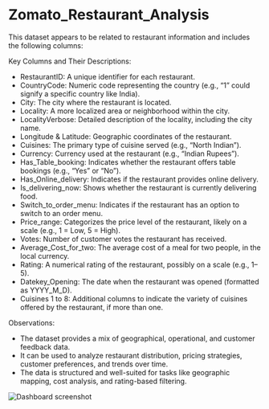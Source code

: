 # Zomato_Restaurant_Analysis

This dataset appears to be related to restaurant information and includes the following columns:

Key Columns and Their Descriptions:
- RestaurantID: A unique identifier for each restaurant.
- CountryCode: Numeric code representing the country (e.g., “1” could signify a specific country like India).
- City: The city where the restaurant is located.
- Locality: A more localized area or neighborhood within the city.
- LocalityVerbose: Detailed description of the locality, including the city name.
- Longitude & Latitude: Geographic coordinates of the restaurant.
- Cuisines: The primary type of cuisine served (e.g., “North Indian”).
- Currency: Currency used at the restaurant (e.g., “Indian Rupees”).
- Has_Table_booking: Indicates whether the restaurant offers table bookings (e.g., “Yes” or “No”).
- Has_Online_delivery: Indicates if the restaurant provides online delivery.
- Is_delivering_now: Shows whether the restaurant is currently delivering food.
- Switch_to_order_menu: Indicates if the restaurant has an option to switch to an order menu.
- Price_range: Categorizes the price level of the restaurant, likely on a scale (e.g., 1 = Low, 5 = High).
- Votes: Number of customer votes the restaurant has received.
- Average_Cost_for_two: The average cost of a meal for two people, in the local currency.
- Rating: A numerical rating of the restaurant, possibly on a scale (e.g., 1–5).
- Datekey_Opening: The date when the restaurant was opened (formatted as YYYY_M_D).
- Cuisines 1 to 8: Additional columns to indicate the variety of cuisines offered by the restaurant, if more than one.

Observations:
- The dataset provides a mix of geographical, operational, and customer feedback data.
- It can be used to analyze restaurant distribution, pricing strategies, customer preferences, and trends over time.
- The data is structured and well-suited for tasks like geographic mapping, cost analysis, and rating-based filtering.

![Dashboard screenshot](https://github.com/user-attachments/assets/b99032a2-dd60-4a27-a08a-5e326274a937)

